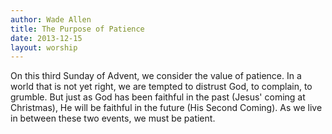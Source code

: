 ```yaml
--- 
author: Wade Allen 
title: The Purpose of Patience 
date: 2013-12-15 
layout: worship 
---
```


On this third Sunday of Advent, we consider the value of patience. In a world that is not yet right, we are tempted to distrust God, to complain, to grumble. But just as God has been faithful in the past (Jesus' coming at Christmas), He will be faithful in the future (His Second Coming). As we live in between these two events, we must be patient.

